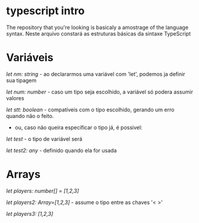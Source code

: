 # typescript intro

The repository that you're looking is basicaly a amostrage of the
language syntax. Neste arquivo constará as estruturas básicas da sintaxe TypeScript

# Variáveis

*let nm: string*      - ao declararmos uma variável com 'let', podemos ja definir sua tipagem

*let num: number*    - caso um tipo seja escolhido, a variável só podera assumir valores 

*let stt: boolean*    - compatíveis com o tipo escolhido, gerando um erro quando não o feito.

- ou, caso não queira especificar o tipo já, é possivel:

*let test*            - o tipo de variável será 

*let test2: any*      - definido quando ela for usada

# Arrays

*let players: number[] = [1,2,3]*

*let players2: Array<number>=[1,2,3]*     - assume o tipo entre as chaves '< >'

*let players3: [1,2,3]*

